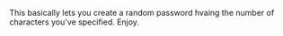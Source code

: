 This basically lets you create a random password hvaing the number of characters you've specified. Enjoy.